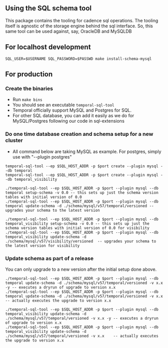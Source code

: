 ## Using the SQL schema tool
 
This package contains the tooling for cadence sql operations. The tooling itself is agnostic of the storage engine behind
the sql interface. So, this same tool can be used against, say, OracleDB and MySQLDB

## For localhost development
``` 
SQL_USER=$USERNAME SQL_PASSWORD=$PASSWD make install-schema-mysql
```

## For production

### Create the binaries
- Run `make bins`
- You should see an executable `temporal-sql-tool`
- Temporal officially support MySQL and Postgres for SQL. 
- For other SQL database, you can add it easily as we do for MySQL/Postgres following our code in sql-extensions  

### Do one time database creation and schema setup for a new cluster
- All command below are taking MySQL as example. For postgres, simply use with "--plugin postgres"

```
temporal-sql-tool --ep $SQL_HOST_ADDR -p $port create --plugin mysql --db temporal
temporal-sql-tool --ep $SQL_HOST_ADDR -p $port create --plugin mysql --db temporal_visibility
```

```
./temporal-sql-tool --ep $SQL_HOST_ADDR -p $port --plugin mysql --db temporal setup-schema -v 0.0 -- this sets up just the schema version tables with initial version of 0.0
./temporal-sql-tool --ep $SQL_HOST_ADDR -p $port --plugin mysql --db temporal update-schema -d ./schema/mysql/v57/temporal/versioned -- upgrades your schema to the latest version

./temporal-sql-tool --ep $SQL_HOST_ADDR -p $port --plugin mysql --db temporal_visibility setup-schema -v 0.0 -- this sets up just the schema version tables with initial version of 0.0 for visibility
./temporal-sql-tool --ep $SQL_HOST_ADDR -p $port --plugin mysql --db temporal_visibility update-schema -d ./schema/mysql/v57/visibility/versioned  -- upgrades your schema to the latest version for visibility
```

### Update schema as part of a release
You can only upgrade to a new version after the initial setup done above.

```
./temporal-sql-tool --ep $SQL_HOST_ADDR -p $port --plugin mysql --db temporal update-schema -d ./schema/mysql/v57/temporal/versioned -v x.x -y -- executes a dryrun of upgrade to version x.x
./temporal-sql-tool --ep $SQL_HOST_ADDR -p $port --plugin mysql --db temporal update-schema -d ./schema/mysql/v57/temporal/versioned -v x.x    -- actually executes the upgrade to version x.x

./temporal-sql-tool --ep $SQL_HOST_ADDR -p $port --plugin mysql --db temporal_visibility update-schema -d ./schema/mysql/v57/temporal/versioned -v x.x -y -- executes a dryrun of upgrade to version x.x
./temporal-sql-tool --ep $SQL_HOST_ADDR -p $port --plugin mysql --db temporal_visibility update-schema -d ./schema/mysql/v57/temporal/versioned -v x.x    -- actually executes the upgrade to version x.x
```

